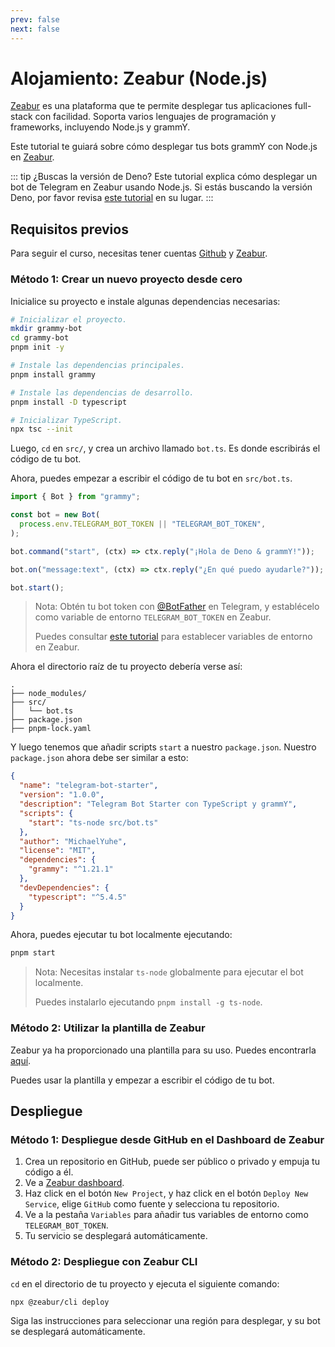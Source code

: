 ```yaml
---
prev: false
next: false
---
```


# Alojamiento: Zeabur (Node.js)

[Zeabur](https://zeabur.com) es una plataforma que te permite desplegar tus aplicaciones full-stack con facilidad.
Soporta varios lenguajes de programación y frameworks, incluyendo Node.js y grammY.

Este tutorial te guiará sobre cómo desplegar tus bots grammY con Node.js en [Zeabur](https://zeabur.com).

::: tip ¿Buscas la versión de Deno?
Este tutorial explica cómo desplegar un bot de Telegram en Zeabur usando Node.js.
Si estás buscando la versión Deno, por favor revisa [este tutorial](./zeabur-deno) en su lugar.
:::

## Requisitos previos

Para seguir el curso, necesitas tener cuentas [Github](https://github.com) y [Zeabur](https://zeabur.com).

### Método 1: Crear un nuevo proyecto desde cero

Inicialice su proyecto e instale algunas dependencias necesarias:

```sh
# Inicializar el proyecto.
mkdir grammy-bot
cd grammy-bot
pnpm init -y

# Instale las dependencias principales.
pnpm install grammy

# Instale las dependencias de desarrollo.
pnpm install -D typescript

# Inicializar TypeScript.
npx tsc --init
```

Luego, `cd` en `src/`, y crea un archivo llamado `bot.ts`.
Es donde escribirás el código de tu bot.

Ahora, puedes empezar a escribir el código de tu bot en `src/bot.ts`.

```ts
import { Bot } from "grammy";

const bot = new Bot(
  process.env.TELEGRAM_BOT_TOKEN || "TELEGRAM_BOT_TOKEN",
);

bot.command("start", (ctx) => ctx.reply("¡Hola de Deno & grammY!"));

bot.on("message:text", (ctx) => ctx.reply("¿En qué puedo ayudarle?"));

bot.start();
```

> Nota: Obtén tu bot token con [@BotFather](https://t.me/BotFather) en Telegram, y establécelo como variable de entorno `TELEGRAM_BOT_TOKEN` en Zeabur.
>
> Puedes consultar [este tutorial](https://zeabur.com/docs/deploy/variables) para establecer variables de entorno en Zeabur.

Ahora el directorio raíz de tu proyecto debería verse así:

```asciiart:no-line-numbers
.
├── node_modules/
├── src/
│   └── bot.ts
├── package.json
├── pnpm-lock.yaml
```

Y luego tenemos que añadir scripts `start` a nuestro `package.json`.
Nuestro `package.json` ahora debe ser similar a esto:

```json
{
  "name": "telegram-bot-starter",
  "version": "1.0.0",
  "description": "Telegram Bot Starter con TypeScript y grammY",
  "scripts": {
    "start": "ts-node src/bot.ts"
  },
  "author": "MichaelYuhe",
  "license": "MIT",
  "dependencies": {
    "grammy": "^1.21.1"
  },
  "devDependencies": {
    "typescript": "^5.4.5"
  }
}
```

Ahora, puedes ejecutar tu bot localmente ejecutando:

```sh
pnpm start
```

> Nota: Necesitas instalar `ts-node` globalmente para ejecutar el bot localmente.
>
> Puedes instalarlo ejecutando `pnpm install -g ts-node`.

### Método 2: Utilizar la plantilla de Zeabur

Zeabur ya ha proporcionado una plantilla para su uso.
Puedes encontrarla [aquí](https://github.com/zeabur/telegram-bot-starter).

Puedes usar la plantilla y empezar a escribir el código de tu bot.

## Despliegue

### Método 1: Despliegue desde GitHub en el Dashboard de Zeabur

1. Crea un repositorio en GitHub, puede ser público o privado y empuja tu código a él.
2. Ve a [Zeabur dashboard](https://dash.zeabur.com).
3. Haz click en el botón `New Project`, y haz click en el botón `Deploy New Service`, elige `GitHub` como fuente y selecciona tu repositorio.
4. Ve a la pestaña `Variables` para añadir tus variables de entorno como `TELEGRAM_BOT_TOKEN`.
5. Tu servicio se desplegará automáticamente.

### Método 2: Despliegue con Zeabur CLI

`cd` en el directorio de tu proyecto y ejecuta el siguiente comando:

```sh
npx @zeabur/cli deploy
```

Siga las instrucciones para seleccionar una región para desplegar, y su bot se desplegará automáticamente.
